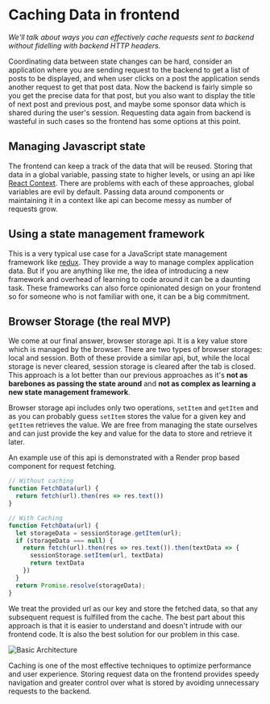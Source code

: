 # Caching Data in frontend

_We'll talk about ways you can effectively cache requests sent to backend without fidelling with backend HTTP headers._

Coordinating data between state changes can be hard, consider an application where you are sending request to the backend to get a list of posts to be displayed, and when user clicks on a post the application sends another request to get that post data. Now the backend is fairly simple so you get the precise data for that post, but you also want to display the title of next post and previous post, and maybe some sponsor data which is shared during the user's session. Requesting data again from backend is wasteful in such cases so the frontend has some options at this point.

## Managing Javascript state

The frontend can keep a track of the data that will be reused. Storing that data in a global variable, passing state to higher levels, or using an api like [React Context](https://reactjs.org/docs/context.html). There are problems with each of these approaches, global variables are evil by default. Passing data around components or maintaining it in a context like api can become messy as number of requests grow.

## Using a state management framework

This is a very typical use case for a JavaScript state management framework like [redux](https://redux.js.org/). They provide a way to manage complex application data. But if you are anything like me, the idea of introducing a new framework and overhead of learning to code around it can be a daunting task. These frameworks can also force opinionated design on your frontend so for someone who is not familiar with one, it can be a big commitment.

## Browser Storage (the real MVP)

We come at our final answer, browser storage api. It is a key value store which is managed by the browser. There are two types of browser storages: local and session. Both of these provide a similar api, but, while the local storage is never cleared, session storage is cleared after the tab is closed. This approach is a lot better than our previous approaches as it's **not as barebones as passing the state around** and **not as complex as learning a new state management framework**.

Browser storage api includes only two operations, `setItem` and `getItem` and as you can probably guess `setItem` stores the value for a given key and `getItem` retrieves the value. We are free from managing the state ourselves and can just provide the key and value for the data to store and retrieve it later.

An example use of this api is demonstrated with a Render prop based component for request fetching.

```javascript
// Without caching
function FetchData(url) {
  return fetch(url).then(res => res.text())
}

// With Caching
function FetchData(url) {
  let storageData = sessionStorage.getItem(url);
  if (storageData === null) {
    return fetch(url).then(res => res.text()).then(textData => {
      sessionStorage.setItem(url, textData)
      return textData
    })
  }
  return Promise.resolve(storageData);
}
```

We treat the provided url as our key and store the fetched data, so that any subsequent request is fulfilled from the cache. The best part about this approach is that it is easier to understand and doesn't intrude with our frontend code. It is also the best solution for our problem in this case.

![Basic Architecture](https://zeerorgprocessedblog.blob.core.windows.net/photos/frontend-caching.png "Browser storage api")

Caching is one of the most effective techniques to optimize performance and user experience. Storing request data on the frontend provides speedy navigation and greater control over what is stored by avoiding unnecessary requests to the backend.
